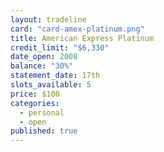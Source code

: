 ```yaml
---
layout: tradeline
card: "card-amex-platinum.png"
title: American Express Platinum
credit_limit: "$6,330"
date_open: 2008
balance: "30%"
statement_date: 17th
slots_available: 5
price: $100
categories: 
  - personal
  - open
published: true
---
```


